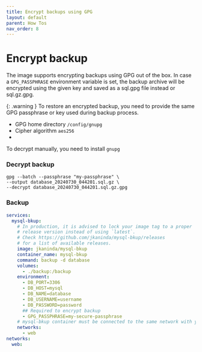 ```yaml
---
title: Encrypt backups using GPG
layout: default
parent: How Tos
nav_order: 8
---
```

# Encrypt backup

The image supports encrypting backups using GPG out of the box. In case a `GPG_PASSPHRASE` environment variable is set, the backup archive will be encrypted using the given key and saved as a sql.gpg file instead or sql.gz.gpg.

{: .warning }
To restore an encrypted backup, you need to provide the same GPG passphrase or key used during backup process.

- GPG home directory `/config/gnupg`
- Cipher algorithm `aes256`
- 
To decrypt manually, you need to install `gnupg`

### Decrypt backup

```shell
gpg --batch --passphrase "my-passphrase" \
--output database_20240730_044201.sql.gz \
--decrypt database_20240730_044201.sql.gz.gpg
```

### Backup

```yml
services:
  mysql-bkup:
    # In production, it is advised to lock your image tag to a proper
    # release version instead of using `latest`.
    # Check https://github.com/jkaninda/mysql-bkup/releases
    # for a list of available releases.
    image: jkaninda/mysql-bkup
    container_name: mysql-bkup
    command: backup -d database
    volumes:
      - ./backup:/backup
    environment:
      - DB_PORT=3306
      - DB_HOST=mysql
      - DB_NAME=database
      - DB_USERNAME=username
      - DB_PASSWORD=password
      ## Required to encrypt backup
      - GPG_PASSPHRASE=my-secure-passphrase
    # mysql-bkup container must be connected to the same network with your database
    networks:
      - web
networks:
  web:
```